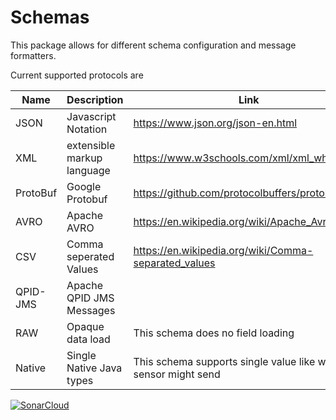 # Schemas

This package allows for different schema configuration and message formatters.

Current supported protocols are

| Name      | Description                 | Link                                                            |
|-----------|-----------------------------|-----------------------------------------------------------------|
| JSON      | Javascript Notation         | https://www.json.org/json-en.html                               |
| XML       | extensible markup language  | https://www.w3schools.com/xml/xml_whatis.asp                    |
| ProtoBuf  | Google Protobuf             | https://github.com/protocolbuffers/protobuf                     |
| AVRO      | Apache AVRO                 | https://en.wikipedia.org/wiki/Apache_Avro                       |
| CSV       | Comma seperated Values      | https://en.wikipedia.org/wiki/Comma-separated_values            |
| QPID-JMS  | Apache QPID JMS Messages    |                                                                 |
| RAW       | Opaque data load            | This schema does no field loading                               |
| Native    | Single Native Java types    | This schema supports single value like what a sensor might send |

[![SonarCloud](https://sonarcloud.io/images/project_badges/sonarcloud-white.svg)](https://sonarcloud.io/summary/new_code?id=Schemas)
